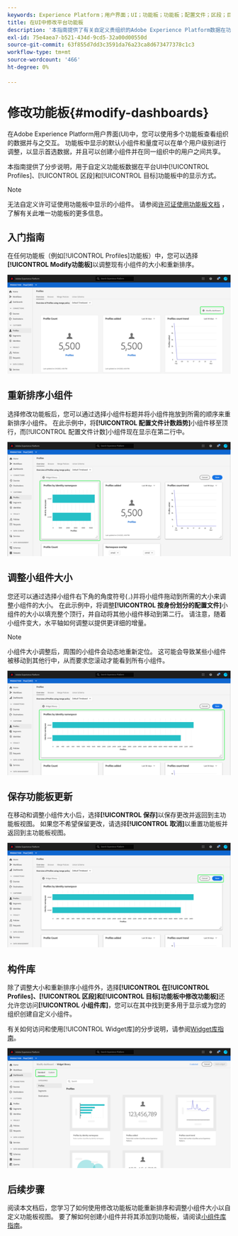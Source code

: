 ```yaml
---
keywords: Experience Platform；用户界面；UI；功能板；功能板；配置文件；区段；目标；许可证使用
title: 在UI中修改平台功能板
description: '本指南提供了有关自定义贵组织的Adobe Experience Platform数据在功能板中显示方式的分步说明。 '
exl-id: 75e4aea7-b521-434d-9cd5-32a00d00550d
source-git-commit: 63f855d7dd3c3591da76a23ca8d673477378c1c3
workflow-type: tm+mt
source-wordcount: '466'
ht-degree: 0%

---
```


# 修改功能板{#modify-dashboards}

在Adobe Experience Platform用户界面(UI)中，您可以使用多个功能板查看组织的数据并与之交互。 功能板中显示的默认小组件和量度可以在单个用户级别进行调整，以显示首选数据，并且可以创建小组件并在同一组织中的用户之间共享。

本指南提供了分步说明，用于自定义功能板数据在平台UI中[!UICONTROL Profiles]、[!UICONTROL 区段]和[!UICONTROL 目标]功能板中的显示方式。

>[!NOTE]
>
>无法自定义许可证使用功能板中显示的小组件。 请参阅[许可证使用功能板文档](guides/license-usage.md) ，了解有关此唯一功能板的更多信息。

## 入门指南

在任何功能板（例如[!UICONTROL Profiles]功能板）中，您可以选择&#x200B;**[!UICONTROL Modify功能板]**&#x200B;以调整现有小组件的大小和重新排序。

![](images/customization/modify-dashboard.png)

## 重新排序小组件

选择修改功能板后，您可以通过选择小组件标题并将小组件拖放到所需的顺序来重新排序小组件。 在此示例中，将&#x200B;**[!UICONTROL 配置文件计数趋势]**&#x200B;小组件移至顶行，而[!UICONTROL 配置文件计数]小组件现在显示在第二行中。

![](images/customization/move-widget.png)

## 调整小组件大小

您还可以通过选择小组件右下角的角度符号(`⌟`)并将小组件拖动到所需的大小来调整小组件的大小。 在此示例中，将调整&#x200B;**[!UICONTROL 按身份划分的配置文件]**&#x200B;小组件的大小以填充整个顶行，并自动将其他小组件移动到第二行。 请注意，随着小组件变大，水平轴如何调整以提供更详细的增量。

>[!NOTE]
>
>小组件大小调整后，周围的小组件会动态地重新定位。 这可能会导致某些小组件被移动到其他行中，从而要求您滚动才能看到所有小组件。

![](images/customization/resize-widget.png)

## 保存功能板更新

在移动和调整小组件大小后，选择&#x200B;**[!UICONTROL 保存]**&#x200B;以保存更改并返回到主功能板视图。 如果您不希望保留更改，请选择&#x200B;**[!UICONTROL 取消]**&#x200B;以重置功能板并返回到主功能板视图。

![](images/customization/save-changes.png)

## 构件库

除了调整大小和重新排序小组件外，选择&#x200B;**[!UICONTROL 在[!UICONTROL Profiles]、[!UICONTROL 区段]和[!UICONTROL 目标]功能板中修改功能板]**&#x200B;还允许您访问&#x200B;**[!UICONTROL 小组件库]**，您可以在其中找到更多用于显示或为您的组织创建自定义小组件。

有关如何访问和使用[!UICONTROL Widget库]的分步说明，请参阅[Widget库指南](widget-library.md)。

![](images/customization/widget-library.png)

## 后续步骤

阅读本文档后，您学习了如何使用修改功能板功能重新排序和调整小组件大小以自定义功能板视图。 要了解如何创建小组件并将其添加到功能板，请阅读[小组件库指南](widget-library.md)。
